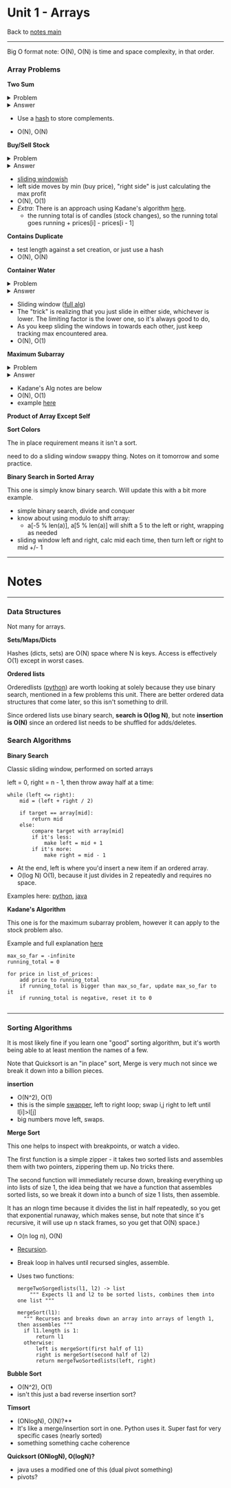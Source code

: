 # Unit 1 - Arrays

Back to [notes main](main.md)

---

Big O format note: O(N), O(N) is time and space complexity, in that order.

### Array Problems

**Two Sum**


<details>
<summary>Problem</summary>

Given an array of integers nums and an integer target, return indices of the two numbers such that they add up to target.

You may assume that each input would have exactly one solution, and you may not use the same element twice.

You can return the answer in any order.

```
Example 1:

Input: nums = [2,7,11,15], target = 9
Output: [0,1]
Explanation: Because nums[0] + nums[1] == 9, we return [0, 1].
Example 2:

Input: nums = [3,2,4], target = 6
Output: [1,2]
Example 3:

Input: nums = [3,3], target = 6
Output: [0,1]
 

Constraints:

2 <= nums.length <= 104
-109 <= nums[i] <= 109
-109 <= target <= 109
Only one valid answer exists.
``` 

Follow-up: Can you come up with an algorithm that is less than O(n2) time complexity?

</details>

<details>
<summary>Answer</summary>

```python3
def twoSum(nums: list[int], target: int) -> list[int]:
    """ for each num, we both check for (target - complement), then save its index """
    complements: dict[int, int] = {}
    for i in range(len(nums)):
        j = complements.get(nums[i])
        if j is not None:
            return (i, j)
        complements[target - nums[i]] = i
```

</details>

- Use a [hash](../src/problems/two_sum.py) to store complements.

- O(N), O(N)

**Buy/Sell Stock**

<details>
<summary>Problem</summary>

You are given an array prices where prices[i] is the price of a given stock on the ith day.

You want to maximize your profit by choosing a single day to buy one stock and choosing a different day in the future to sell that stock.

Return the maximum profit you can achieve from this transaction. If you cannot achieve any profit, return 0.

 

```
Example 1:

Input: prices = [7,1,5,3,6,4]
Output: 5
Explanation: Buy on day 2 (price = 1) and sell on day 5 (price = 6), profit = 6-1 = 5.
Note that buying on day 2 and selling on day 1 is not allowed because you must buy before you sell.
Example 2:

Input: prices = [7,6,4,3,1]
Output: 0
Explanation: In this case, no transactions are done and the max profit = 0.
 

Constraints:

1 <= prices.length <= 105
0 <= prices[i] <= 104

```
</details>
<details>
<summary>Answer</summary>

##### sliding window

```python3
def maxProfit(prices: list[int]) -> int:
    """
    We will track two things, lowest price seen (A), and max profit (B) we can make on the current one.

    We just keep retesting B on each one, and grabbing each new lowest stock point, and we're guaranteed to capture
    the longest line.
    """
    max_profit = 0
    buy_price = float('inf')
    for i in range(0, len(prices)):
        buy_price = min(buy_price, prices[i]) # A
        max_profit = max(max_profit, prices[i] - buy_price) # B
    return max_profit
```

##### kadanes (see max subarray)
```python3
def maxProfit2(prices: list[int]) -> int:
    """
    https://leetcode.com/problems/best-time-to-buy-and-sell-stock/solutions/4868897/most-optimized-kadane-s-algorithm-java-c-python-rust-javascript/

    This is also O(N), O(1). Included it for completionism, but the first way is fine. Kadane's will come up in the
    largest subarray problem, so I figured might want it later.
    """
    n = len(prices)
    maxProfit = 0
    currMax_Profit = 0

    for i in range(1, n):
        currMax_Profit += prices[i] - prices[i - 1]

        if currMax_Profit > 0:
            pass

        else:
            currMax_Profit = 0

        maxProfit = max(maxProfit, currMax_Profit)

    return maxProfit
```
</details>


- [sliding windowish](../src/problems/buy_sell_stock.py)
- left side moves by min (buy price), "right side" is just calculating the max profit
- O(N), O(1)
- *Extra*: There is an approach using Kadane's algorithm [here](../src/problems/buy_sell_stock.py#L15). 
  - the running total is of candles (stock changes), so the running total goes running + prices[i] - prices[i - 1]

**Contains Duplicate**
- test length against a set creation, or just use a hash
- O(N), O(N)

**Container Water**

<details>
<summary>Problem</summary>
Given an integer array nums, return true if any value appears at least twice in the array, and return false if every element is distinct.


```
Example 1:

Input: nums = [1,2,3,1]
Output: true
Example 2:

Input: nums = [1,2,3,4]
Output: false
Example 3:

Input: nums = [1,1,1,3,3,4,3,2,4,2]
Output: true


Constraints:

1 <= nums.length <= 105
-109 <= nums[i] <= 109
```
</details>

<details>
<summary>Answer</summary>

```python3
def maxArea(heights: list[int]) -> int:
    """
    A is the vertical side of the water, B is the width.

    Algorithm is to simply sliding window, track the max, and just keep moving in the shorter side (C)
    """
    left: int = 0
    right: int = len(heights) - 1

    max_area = min(heights[left], heights[right]) * (right - left)
    """         A                                   B              """

    while left < right:
        max_area = max(
            min(heights[left], heights[right]) * (right - left),  # A
            max_area  # B
        )
        if heights[left] < heights[right]:  # C
            left += 1
        else:
            right -= 1
    return max_area
```
</details>


- Sliding window ([full alg](../src/problems/water_containers.py))
- The "trick" is realizing that you just slide in either side, whichever
  is lower. The limiting factor is the lower one, so it's always good to do, 
- As you keep sliding the windows in towards each other, just keep tracking max encountered area.  
- O(N), O(1)

**Maximum Subarray**

<details>
<summary>Problem</summary>
Given an integer array nums, find the 
subarray
 with the largest sum, and return its sum.

 

```
Example 1:

Input: nums = [-2,1,-3,4,-1,2,1,-5,4]
Output: 6
Explanation: The subarray [4,-1,2,1] has the largest sum 6.
Example 2:

Input: nums = [1]
Output: 1
Explanation: The subarray [1] has the largest sum 1.
Example 3:

Input: nums = [5,4,-1,7,8]
Output: 23
Explanation: The subarray [5,4,-1,7,8] has the largest sum 23.
 

Constraints:

1 <= nums.length <= 105
-104 <= nums[i] <= 104
```
 

Follow up: If you have figured out the O(n) solution, try coding another solution using the divide and conquer approach, which is more subtle.

</details>

<details>
<summary>Answer</summary>

        
```python3
def maxSubArray(nums: list[int]) -> int:
    """
    Kadane's alg makes a lot more sense if you watch it work - there are good videos online.

    The idea is we have a running total that we just reset if it ever hits 0(A), but we keep storing the max we see (B)
    as we make the total. That means we're basically sliding a window up the left, and dumping everything to the left of
    it any time it goes negative.
    """
    max_seen: int = float('-inf')
    running_total: int = 0

    for i in range(0, len(nums)):
        running_total += nums[i]
        max_seen = max(max_seen, running_total)
        running_total = max(0, running_total)
    
    return max_seen
```

</details>


- Kadane's Alg notes are below
- O(N), O(1)
- example [here](../src/problems/largest_subarray_add.py)

**Product of Array Except Self**

**Sort Colors**

The in place requirement means it isn't a sort.

need to do a sliding window swappy thing. Notes on it tomorrow and some practice.

**Binary Search in Sorted Array**

This one is simply know binary search. Will update this with a bit more example.

- simple binary search, divide and conquer
- know about using modulo to shift array:
  * a[-5 % len(a)], a[5 % len(a)] will shift a 5 to the left or right, wrapping as needed
- sliding window left and right, calc mid each time, then turn left or right to mid +/- 1

----

# Notes

----
### Data Structures

Not many for arrays.

**Sets/Maps/Dicts**

Hashes (dicts, sets) are O(N) space where N is keys. Access is effectively O(1) except in worst cases.

**Ordered lists**

Orderedlists ([python](.../rc/textbook_work/Ch1_2_6_ordered_array.py)) are worth looking at solely because they
use binary search, mentioned in a few problems this unit. There are better ordered data structures that come later, so this isn't something to drill.

Since ordered lists use binary search, **search is O(log N)**, but note **insertion is O(N)** since an ordered list needs to be shuffled for adds/deletes.


### Search Algorithms

**Binary Search**

Classic sliding window, performed on sorted arrays

left = 0, right = n - 1, then throw away half at a time:
```
while (left <= right):
    mid = (left + right / 2)
    
    if target == array[mid]:
        return mid
    else:
        compare target with array[mid] 
        if it's less:
            make left = mid + 1
        if it's more:
            make right = mid - 1
```

- At the end, left is where you'd insert a new item if an ordered array.
- O(log N) O(1), because it just divides in 2 repeatedly and requires no space.
 
Examples here: [python](../src/textbook_work/Ch1_2_6_ordered_array.py#L22), [java](/../src/textbook_work/Orderedlist.java#L54)

**Kadane's Algorithm**

This one is for the maximum subarray problem, however it can apply to the stock problem also.

Example and full explanation [here](../src/problems/largest_subarray_add.py)

```
max_so_far = -infinite
running_total = 0

for price in list_of_prices:
    add price to running_total
    if running_total is bigger than max_so_far, update max_so_far to it
    if running_total is negative, reset it to 0
    
```


---
### Sorting Algorithms

It is most likely fine if you learn one "good" sorting algorithm, but it's worth being able to 
at least mention the names of a few. 

Note that Quicksort is an "in place" sort, Merge is very much not since we break it down into a billion pieces.

**insertion**

- O(N^2), O(1)
- this is the simple [swapper](../src/dsa/sorting_algs/insertion.py), left to right loop; swap i,j right to left until l[i]\>l[j]
- big numbers move left, swaps.
 
**Merge Sort**

This one helps to inspect with breakpoints, or watch a video.

The first function is a simple zipper - it takes two sorted lists and assembles them with two pointers, zippering them up. No tricks there.

The second function will immediately recurse down, breaking everything up into lists of size 1, the idea
being that we have a function that assembles sorted lists, so we break it down into a bunch of size 1 lists, then assemble.

It has an nlogn time because it divides the list in half repeatedly, so you get that exponential
runaway, which makes sense, but note that since it's recursive, it will use up n stack frames, so you get that O(N) space.)

- O(n log n), O(N)
- [Recursion](../src/dsa/sorting_algs/merge.py).
- Break loop in halves until recursed singles, assemble. 
- Uses two functions:
 
    ```
    mergeTwoSorgedlists(l1, l2) -> list
        """ Expects l1 and l2 to be sorted lists, combines them into one list """
  
    mergeSort(l1):
      """ Recurses and breaks down an array into arrays of length 1, then assembles """
      if l1.length is 1:
          return l1
      otherwise:
          left is mergeSort(first half of l1)
          right is mergeSort(second half of l2)
          return mergeTwoSortedlists(left, right)
    ```
                    
**Bubble Sort**
- O(N^2), O(1)
- isn't this just a bad reverse insertion sort? 
 
**Timsort** 
- (ONlogN), O(N)?**
- It's like a merge/insertion sort in one. Python uses it. Super fast for very specific cases (nearly sorted)
- something something cache coherence
  
**Quicksort (ONlogN), O(logN)?**
- java uses a modified one of this (dual pivot something)
- pivots? 

